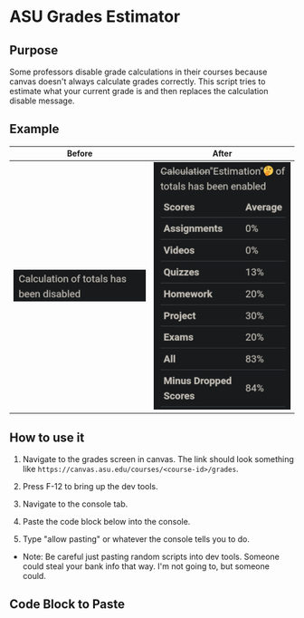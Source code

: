 # ASU Grades Estimator
## Purpose
Some professors disable grade calculations in their courses because canvas doesn't always calculate grades correctly. This script tries to estimate what your current grade is and then replaces the calculation disable message.
## Example
| Before   | After    |
|--------------- | --------------- |
| ![Before](./before.png)    | ![After](./after.png)    |
## How to use it
1. Navigate to the grades screen in canvas. The link should look something like `https://canvas.asu.edu/courses/<course-id>/grades`.

2. Press F-12 to bring up the dev tools.
3. Navigate to the console tab.
4. Paste the code block below into the console.
5. Type "allow pasting" or whatever the console tells you to do.
* Note: Be careful just pasting random scripts into dev tools. Someone could steal your bank info that way. I'm not going to, but someone could.

## Code Block to Paste
```javascript:./getGrades.js

```
